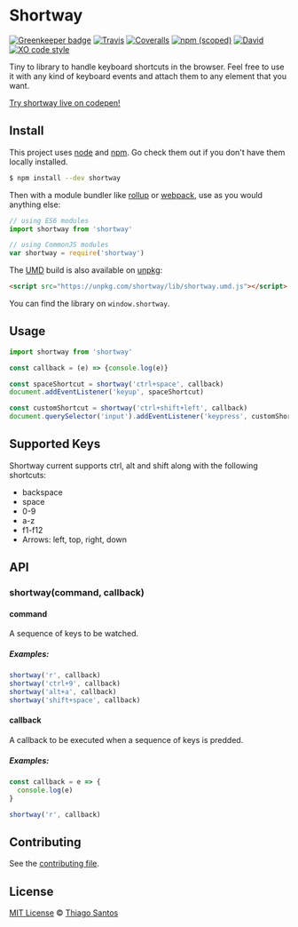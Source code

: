 # Shortway

[![Greenkeeper badge](https://badges.greenkeeper.io/thiamsantos/shortway.svg)](https://greenkeeper.io/)
[![Travis](https://img.shields.io/travis/thiamsantos/shortway.svg)](https://travis-ci.org/thiamsantos/shortway)
[![Coveralls](https://img.shields.io/coveralls/thiamsantos/shortway.svg)](https://coveralls.io/github/thiamsantos/shortway?branch=master)
[![npm (scoped)](https://img.shields.io/npm/v/shortway.svg)](https://www.npmjs.com/package/shortway)
[![David](https://img.shields.io/david/thiamsantos/shortway.svg)](https://david-dm.org/thiamsantos/shortway)
[![XO code style](https://img.shields.io/badge/code_style-XO-5ed9c7.svg)](https://github.com/sindresorhus/xo)

Tiny to library to handle keyboard shortcuts in the browser. Feel free to use it with any kind of keyboard events and attach them to any element that you want.

[Try shortway live on codepen!](http://codepen.io/thiamsantos/full/YNEadb/)

## Install
This project uses [node](http://nodejs.org) and [npm](https://npmjs.com). Go check them out if you don't have them locally installed.

```sh
$ npm install --dev shortway
```

Then with a module bundler like [rollup](http://rollupjs.org/) or [webpack](https://webpack.js.org/), use as you would anything else:

```javascript
// using ES6 modules
import shortway from 'shortway'

// using CommonJS modules
var shortway = require('shortway')
```

The [UMD](https://github.com/umdjs/umd) build is also available on [unpkg](https://unpkg.com):

```html
<script src="https://unpkg.com/shortway/lib/shortway.umd.js"></script>
```
You can find the library on `window.shortway`.

## Usage
```javascript
import shortway from 'shortway'

const callback = (e) => {console.log(e)}

const spaceShortcut = shortway('ctrl+space', callback)
document.addEventListener('keyup', spaceShortcut)

const customShortcut = shortway('ctrl+shift+left', callback)
document.querySelector('input').addEventListener('keypress', customShortcut)
```

## Supported Keys
Shortway current supports ctrl, alt and shift along with the following shortcuts:

- backspace
- space
- 0-9
- a-z
- f1-f12
- Arrows: left, top, right, down

## API

### shortway(command, callback)

#### command
A sequence of keys to be watched.

##### Examples:
```javascript
shortway('r', callback)
shortway('ctrl+9', callback)
shortway('alt+a', callback)
shortway('shift+space', callback)
```

#### callback
A callback to be executed when a sequence of keys is predded.

##### Examples:
```javascript
const callback = e => {
  console.log(e)
}

shortway('r', callback)
```

## Contributing
See the [contributing file](CONTRIBUTING.md).

## License
[MIT License](LICENSE.md) &copy; [Thiago Santos](https://thiamsantos.github.io/)
